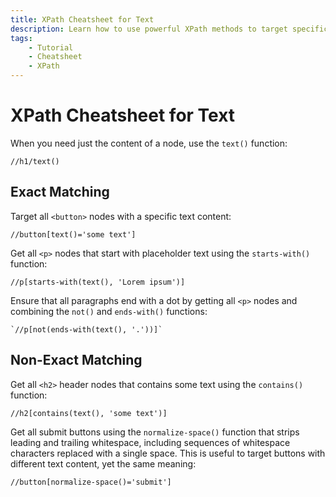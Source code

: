 ```yaml
---
title: XPath Cheatsheet for Text
description: Learn how to use powerful XPath methods to target specific text in nodes. Includes code examples for beginners and advanced users.
tags:
    - Tutorial
    - Cheatsheet
    - XPath
---
```


# XPath Cheatsheet for Text
When you need just the content of a node, use the `text()` function:

```text title=""
//h1/text()
```

## Exact Matching
Target all `<button>` nodes with a specific text content:

```text title=""
//button[text()='some text']
```

Get all `<p>` nodes that start with placeholder text using the `starts-with()` function:

```text title=""
//p[starts-with(text(), 'Lorem ipsum')]
```

Ensure that all paragraphs end with a dot by getting all `<p>` nodes and combining the `not()` and `ends-with()` functions:

```text title=""
`//p[not(ends-with(text(), '.'))]`
```

## Non-Exact Matching
Get all `<h2>` header nodes that contains some text using the `contains()` function:

```text title=""
//h2[contains(text(), 'some text')]
```

Get all submit buttons using the `normalize-space()` function that strips leading and trailing whitespace, including sequences of whitespace characters replaced with a single space. This is useful to target buttons with different text content, yet the same meaning:

```text title=""
//button[normalize-space()='submit']
```
